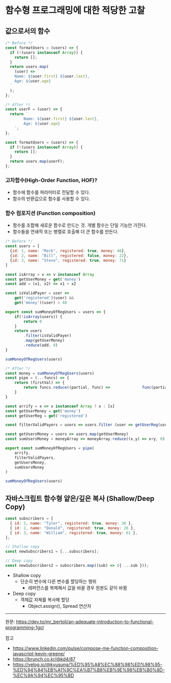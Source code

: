 # 함수형 프로그래밍에 대한 적당한 고찰

## 값으로서의 함수

```javascript
/* Before */
const formatUsers = (users) => {
  if (!(users instanceof Array)) {
    return [];
  }
  return users.map(
    (user) => `
    Name: ${user.first} ${user.last},
    Age: ${user.age}
  `
  );
};

/* After */
const userF = (user) => {
  return `
    	Name: ${user.first} ${user.last},
        Age: ${user.age}
    `;
};

const formatUsers = (users) => {
  if (!(users instanceof Array)) {
    return [];
  }
  return users.map(userF);
};
```

### 고차함수(High-Order Function, HOF)?

- 함수에 함수를 파라미터로 전달할 수 있다.
- 함수의 반환값으로 함수를 사용할 수 있다.

### 함수 컴포지션 (Function composition)

- 함수를 조합해 새로운 함수로 만드는 것. 개별 함수는 단일 기능만 가진다.
- 함수들을 연쇄적 또는 병렬로 호출해 더 큰 함수를 만든다.

```javascript
/* Before */
const users = [
  {id: 1, name: "Mark", registered: true, money: 46},
  {id: 2, name: "Bill", registered: false, money: 22},
  {id: 3, name: "Steve", registered: true, money: 71}
]

const isArray = v => v instanceof Array
const getUserMoney = get('money')
const add = (x1, x2) => x1 + x2

const isValidPayer = user =>
	get('registered')(user) &&
    get('money')(user) > 40

export const sumMoneyOfRegUsers = users => {
	if(!isArray(users)) {
    	return 0
    }
    return users
    	.filter(isValidPayer)
        .map(getUserMoney)
        .reduce(add, 0)
}

sumMoneyOfRegUsers(users)

/* After */
const money = sumMoneyOfRegUsers(users)
const pipe = (...funcs) => {
	return (firstVal) => {
    	return funcs.reduce((partial, func) => 				func(partial), firstVal
    }
}

const arrify = x => x instanceof Array ? x : [x]
const getUserMoney = get('money')
const getUserReg = get('registered')

const filterValidPayers = users => users.filter (user => getUserReg(user) && getUserMoney(user) > 40)

const getUsersMoney = users => users.map(getUserMoney)
const sumUsersMoney = moneyArray => moneyArray.reduce((x,y) => x+y, 0)

export const sumMoneyOfRegUsers = pipe(
	arrify,
    filterValidPayers,
    getUsersMoney,
    sumUsersMoney
)

sumMoneyOfRegUsers(users)

```

## 자바스크립트 함수형 얕은/깊은 복사 (Shallow/Deep Copy)

```javascript
const subscribers = [
  { id: 1, name: "Tyler", registered: true, money: 36 },
  { id: 2, name: "Donald", registered: true, money: 26 },
  { id: 3, name: "William", registered: true, money: 61 },
];

// Shallow copy
const newSubscribers1 = [...subscribers];

// Deep copy
const newSubscribers2 = subscribers.map((sub) => ({ ...sub }));
```

- Shallow copy
  - 단순히 변수에 다른 변수를 할당하는 행위
    - 레퍼런스를 복제해서 값을 바꿀 경우 원본도 같이 바뀜
- Deep copy
  - 객체값 자체를 복사해 할당
    - Object.assign(), Spread 연산자

---

원문: https://dev.to/mr_bertoli/an-adequate-introduction-to-functional-programming-1gcl

참고

- https://www.linkedin.com/pulse/compose-me-function-composition-javascript-kevin-greene/
- https://brunch.co.kr/@kd4/87
- https://velog.io/@kyusung/%ED%95%A8%EC%88%98%ED%98%95-%ED%94%84%EB%A1%9C%EA%B7%B8%EB%9E%98%EB%B0%8D-%EC%9A%94%EC%95%BD
